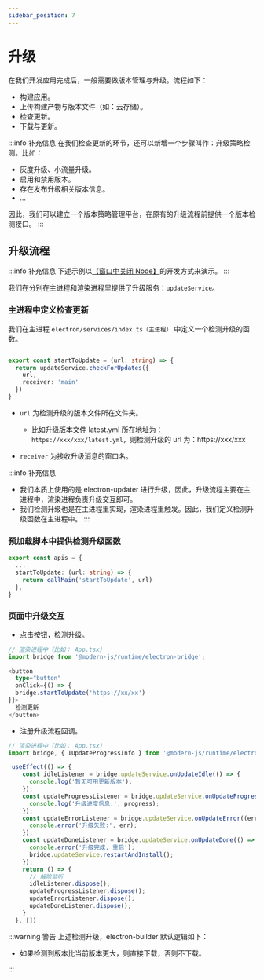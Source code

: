```yaml
---
sidebar_position: 7
---
```


# 升级

在我们开发应用完成后，一般需要做版本管理与升级。流程如下：

- 构建应用。
- 上传构建产物与版本文件（如：云存储）。
- 检查更新。
- 下载与更新。

:::info 补充信息
在我们检查更新的环节，还可以新增一个步骤叫作：升级策略检测。比如：
- 灰度升级、小流量升级。
- 启用和禁用版本。
- 存在发布升级相关版本信息。
- ...

因此，我们可以建立一个版本策略管理平台，在原有的升级流程前提供一个版本检测接口。
:::

## 升级流程

:::info 补充信息
下述示例以[【窗口中关闭 Node】](/docs/guides/features/electron/develop#窗口中关闭-node推荐)的开发方式来演示。
:::

我们在分别在主进程和渲染进程里提供了升级服务：`updateService`。

### 主进程中定义检查更新
我们在主进程 `electron/services/index.ts（主进程）` 中定义一个检测升级的函数。

```ts title='electron/services/index.ts（主进程）'

export const startToUpdate = (url: string) => {
  return updateService.checkForUpdates({
    url,
    receiver: 'main'
  })
}
```
- `url` 为检测升级的版本文件所在文件夹。
  - 比如升级版本文件 latest.yml 所在地址为：`https://xxx/xxx/latest.yml`，则检测升级的 url 为：https://xxx/xxx

- `receiver` 为接收升级消息的窗口名。

:::info 补充信息

* 我们本质上使用的是 electron-updater 进行升级，因此，升级流程主要在主进程中，渲染进程负责升级交互即可。
* 我们检测升级也是在主进程里实现，渲染进程里触发。因此，我们定义检测升级函数在主进程中。
:::

### 预加载脚本中提供检测升级函数

```ts title='electron/preload/browserWindow/index.ts'
export const apis = {
  ...
  startToUpdate: (url: string) => {
    return callMain('startToUpdate', url)
  },
}
```

### 页面中升级交互

- 点击按钮，检测升级。

```ts
// 渲染进程中（比如： App.tsx）
import bridge from '@modern-js/runtime/electron-bridge';

<button
  type="button"
  onClick={() => {
  bridge.startToUpdate('https://xx/xx')
}}>
  检测更新
</button>
```

- 注册升级流程回调。

```ts
// 渲染进程中（比如： App.tsx）
import bridge, { IUpdateProgressInfo } from '@modern-js/runtime/electron-bridge';

 useEffect(() => {
    const idleListener = bridge.updateService.onUpdateIdle(() => {
      console.log('暂无可用更新版本');
    });
    const updateProgressListener = bridge.updateService.onUpdateProgress((progress: IUpdateProgressInfo) => {
      console.log('升级进度信息:', progress);
    });
    const updateErrorListener = bridge.updateService.onUpdateError((err: any) => {
      console.error('升级失败:', err);
    });
    const updateDoneListener = bridge.updateService.onUpdateDone(() => {
      console.error('升级完成, 重启');
      bridge.updateService.restartAndInstall();
    });
    return () => {
      // 解除监听
      idleListener.dispose();
      updateProgressListener.dispose();
      updateErrorListener.dispose();
      updateDoneListener.dispose();
    }
  }, [])
```

:::warning 警告
上述检测升级，electron-builder 默认逻辑如下：
* 如果检测到版本比当前版本更大，则直接下载，否则不下载。

:::
